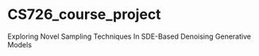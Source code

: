 # CS726_course_project
Exploring Novel Sampling Techniques In SDE-Based Denoising Generative Models
